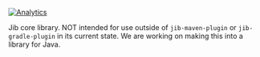 [![Analytics](https://cloud-tools-for-java-metrics.appspot.com/UA-121724379-2/jib-core)](https://github.com/igrigorik/ga-beacon)

Jib core library. NOT intended for use outside of `jib-maven-plugin` or `jib-gradle-plugin` in its current state. We are working on making this into a library for Java.